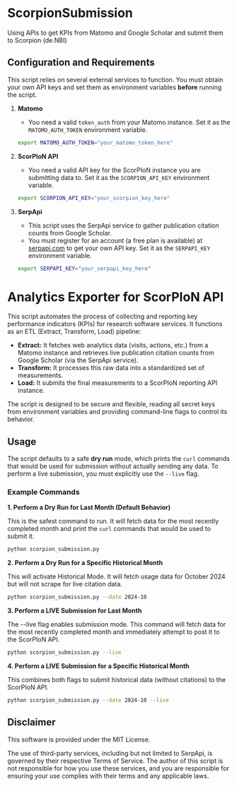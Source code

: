 # ScorpionSubmission
Using APIs to get KPIs from Matomo and Google Scholar and submit them to Scorpion (de.NBI)

## Configuration and Requirements

This script relies on several external services to function. You must obtain your own API keys and set them as environment variables **before** running the script.

1.  **Matomo**
    * You need a valid `token_auth` from your Matomo instance. Set it as the `MATOMO_AUTH_TOKEN` environment variable.
    ```bash
    export MATOMO_AUTH_TOKEN="your_matomo_token_here"
    ```

2.  **ScorPIoN API**
    * You need a valid API key for the ScorPIoN instance you are submitting data to. Set it as the `SCORPION_API_KEY` environment variable.
    ```bash
    export SCORPION_API_KEY="your_scorpion_key_here"
    ```

3.  **SerpApi**
    * This script uses the SerpApi service to gather publication citation counts from Google Scholar.
    * You must register for an account (a free plan is available) at [serpapi.com](https://serpapi.com) to get your own API key. Set it as the `SERPAPI_KEY` environment variable.
    ```bash
    export SERPAPI_KEY="your_serpapi_key_here"
    ```

# Analytics Exporter for ScorPIoN API

This script automates the process of collecting and reporting key performance indicators (KPIs) for research software services. It functions as an ETL (Extract, Transform, Load) pipeline:

* **Extract:** It fetches web analytics data (visits, actions, etc.) from a Matomo instance and retrieves live publication citation counts from Google Scholar (via the SerpApi service).
* **Transform:** It processes this raw data into a standardized set of measurements.
* **Load:** It submits the final measurements to a ScorPIoN reporting API instance.

The script is designed to be secure and flexible, reading all secret keys from environment variables and providing command-line flags to control its behavior.

## Usage

The script defaults to a safe **dry run** mode, which prints the `curl` commands that would be used for submission without actually sending any data. To perform a live submission, you must explicitly use the `--live` flag.

### Example Commands

**1. Perform a Dry Run for Last Month (Default Behavior)**

This is the safest command to run. It will fetch data for the most recently completed month and print the `curl` commands that would be used to submit it.

```bash
python scorpion_submission.py
```
**2. Perform a Dry Run for a Specific Historical Month**

This will activate Historical Mode. It will fetch usage data for October 2024 but will not scrape for live citation data.
```bash
python scorpion_submission.py --date 2024-10
```

**3. Perform a LIVE Submission for Last Month**

The --live flag enables submission mode. This command will fetch data for the most recently completed month and immediately attempt to post it to the ScorPIoN API.
```bash
python scorpion_submission.py --live
```

**4. Perform a LIVE Submission for a Specific Historical Month**

This combines both flags to submit historical data (without citations) to the ScorPIoN API.
```bash
python scorpion_submission.py --date 2024-10 --live
```

## Disclaimer

This software is provided under the MIT License.

The use of third-party services, including but not limited to SerpApi, is governed by their respective Terms of Service. The author of this script is not responsible for how you use these services, and you are responsible for ensuring your use complies with their terms and any applicable laws.
